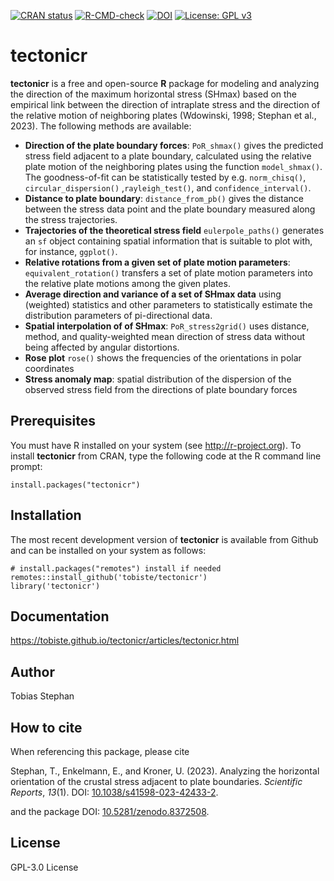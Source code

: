 <!-- badges: start -->
[![CRAN status](https://www.r-pkg.org/badges/version/tectonicr)](https://CRAN.R-project.org/package=tectonicr)
[![R-CMD-check](https://github.com/tobiste/tectonicr/actions/workflows/R-CMD-check.yaml/badge.svg)](https://github.com/tobiste/tectonicr/actions/workflows/R-CMD-check.yaml)
[![DOI](https://zenodo.org/badge/DOI/10.5281/zenodo.8372508.svg)](https://doi.org/10.5281/zenodo.8372508)
[![License: GPL v3](https://img.shields.io/badge/License-GPL%20v3-blue.svg)](http://www.gnu.org/licenses/gpl-3.0)
<!-- badges: end -->

# tectonicr

**tectonicr** is a free and open-source **R** package for modeling and analyzing the direction of the maximum horizontal stress (SHmax) based on the empirical link between the direction of intraplate stress and the direction of the relative motion of neighboring plates (Wdowinski, 1998; Stephan et al., 2023). The following methods are available:

- **Direction of the plate boundary forces**: `PoR_shmax()` gives the predicted stress field adjacent to a plate boundary, calculated using the relative plate motion of the neighboring plates using the function `model_shmax()`. The goodness-of-fit can be statistically tested by e.g. `norm_chisq()`, `circular_dispersion()` ,`rayleigh_test()`, and `confidence_interval()`.
- **Distance to plate boundary**: `distance_from_pb()` gives the distance between the stress data point and the plate boundary measured along the stress trajectories.
- **Trajectories of the theoretical stress field**  `eulerpole_paths()` generates an  `sf` object containing spatial information that is suitable to plot with, for instance, `ggplot()`. 
- **Relative rotations from a given set of plate motion parameters**: `equivalent_rotation()` transfers a set of plate motion parameters into the relative plate motions among the given plates. 
- **Average direction and variance of a set of SHmax data** using (weighted) statistics and other parameters to statistically estimate the distribution parameters of pi-directional data. 
- **Spatial interpolation of of SHmax**: `PoR_stress2grid()` uses distance, method, and quality-weighted mean direction of stress data without being affected by angular distortions.
- **Rose plot** `rose()` shows the frequencies of the orientations in polar coordinates
- **Stress anomaly map**: spatial distribution of the dispersion of the observed stress field from the directions of plate boundary forces

## Prerequisites

You must have R installed on your system (see http://r-project.org). To install 
**tectonicr** from CRAN, type the following code at the R command line prompt:

```
install.packages("tectonicr")
```

## Installation

The most recent development version of **tectonicr** is available from Github 
and can be installed on your system as follows:

```
# install.packages("remotes") install if needed
remotes::install_github('tobiste/tectonicr')
library('tectonicr')
```

## Documentation
https://tobiste.github.io/tectonicr/articles/tectonicr.html

## Author
Tobias Stephan

## How to cite
When referencing this package, please cite 

Stephan, T., Enkelmann, E., and Kroner, U. (2023). Analyzing the horizontal orientation of the crustal stress adjacent to plate boundaries. *Scientific Reports*, *13*(1). DOI: [10.1038/s41598-023-42433-2](https://doi.org/10.1038/s41598-023-42433-2).

and the package DOI: [10.5281/zenodo.8372508](https://doi.org/10.5281/zenodo.8372508).


## License
GPL-3.0 License
